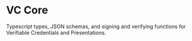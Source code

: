 # VC Core

Typescript types, JSON schemas, and signing and verifying functions for Verifiable Credentials and Presentations.
